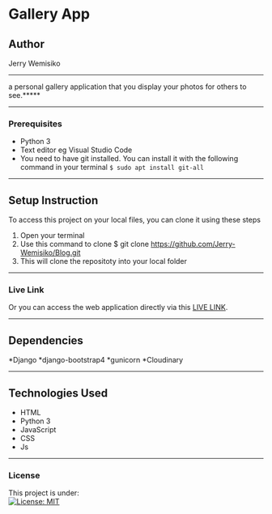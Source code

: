 # Gallery App
## Author
Jerry Wemisiko
*****
a personal gallery application that you display your photos for others to see.*****
*****
### Prerequisites
* Python 3
* Text editor eg Visual Studio Code
* You need to have git installed. You can install it with the following command in your terminal
`$ sudo apt install git-all`
*****
## Setup Instruction
To access this project on your local files, you can clone it using these steps
1. Open your terminal
1. Use this command to clone $ git clone https://github.com/Jerry-Wemisiko/Blog.git
1. This will clone the repositoty into your local folder
*****
### Live Link
Or you can access the web application directly via this [LIVE LINK](https://skylesgallery.herokuapp.com/).
******
## Dependencies
*Django
*django-bootstrap4
*gunicorn
*Cloudinary
*****
## Technologies Used
* HTML
* Python 3
* JavaScript
* CSS
* Js
*****
### License
This project is under:  
[![License: MIT](https://img.shields.io/badge/License-MIT-yellow.svg)](/LICENSE)